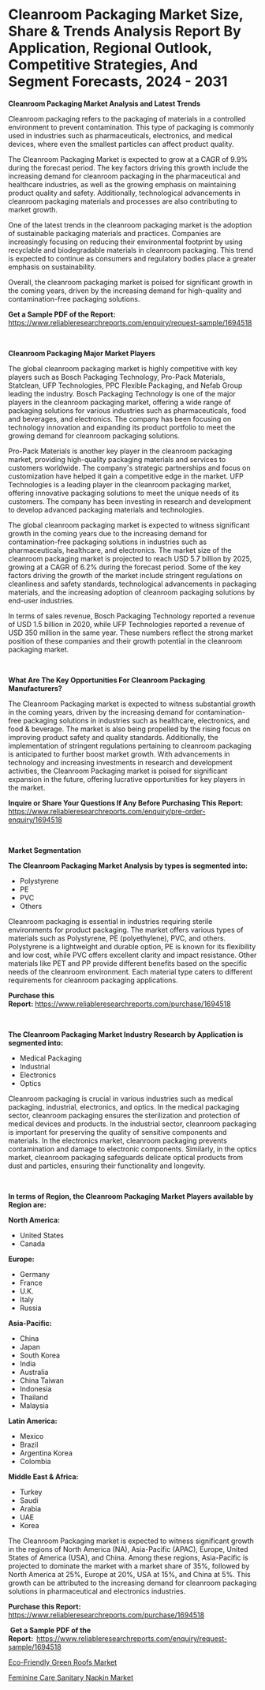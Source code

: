 <p><h1>Cleanroom Packaging Market Size, Share & Trends Analysis Report By Application, Regional Outlook, Competitive Strategies, And Segment Forecasts, 2024 - 2031</h1></p><p><strong>Cleanroom Packaging Market Analysis and Latest Trends</strong></p>
<p><p>Cleanroom packaging refers to the packaging of materials in a controlled environment to prevent contamination. This type of packaging is commonly used in industries such as pharmaceuticals, electronics, and medical devices, where even the smallest particles can affect product quality.</p><p>The Cleanroom Packaging Market is expected to grow at a CAGR of 9.9% during the forecast period. The key factors driving this growth include the increasing demand for cleanroom packaging in the pharmaceutical and healthcare industries, as well as the growing emphasis on maintaining product quality and safety. Additionally, technological advancements in cleanroom packaging materials and processes are also contributing to market growth.</p><p>One of the latest trends in the cleanroom packaging market is the adoption of sustainable packaging materials and practices. Companies are increasingly focusing on reducing their environmental footprint by using recyclable and biodegradable materials in cleanroom packaging. This trend is expected to continue as consumers and regulatory bodies place a greater emphasis on sustainability.</p><p>Overall, the cleanroom packaging market is poised for significant growth in the coming years, driven by the increasing demand for high-quality and contamination-free packaging solutions.</p></p>
<p><strong>Get a Sample PDF of the Report:&nbsp;</strong> <a href="https://www.reliableresearchreports.com/enquiry/request-sample/1694518">https://www.reliableresearchreports.com/enquiry/request-sample/1694518</a></p>
<p>&nbsp;</p>
<p><strong>Cleanroom Packaging Major Market Players</strong></p>
<p><p>The global cleanroom packaging market is highly competitive with key players such as Bosch Packaging Technology, Pro-Pack Materials, Statclean, UFP Technologies, PPC Flexible Packaging, and Nefab Group leading the industry. Bosch Packaging Technology is one of the major players in the cleanroom packaging market, offering a wide range of packaging solutions for various industries such as pharmaceuticals, food and beverages, and electronics. The company has been focusing on technology innovation and expanding its product portfolio to meet the growing demand for cleanroom packaging solutions.</p><p>Pro-Pack Materials is another key player in the cleanroom packaging market, providing high-quality packaging materials and services to customers worldwide. The company's strategic partnerships and focus on customization have helped it gain a competitive edge in the market. UFP Technologies is a leading player in the cleanroom packaging market, offering innovative packaging solutions to meet the unique needs of its customers. The company has been investing in research and development to develop advanced packaging materials and technologies.</p><p>The global cleanroom packaging market is expected to witness significant growth in the coming years due to the increasing demand for contamination-free packaging solutions in industries such as pharmaceuticals, healthcare, and electronics. The market size of the cleanroom packaging market is projected to reach USD 5.7 billion by 2025, growing at a CAGR of 6.2% during the forecast period. Some of the key factors driving the growth of the market include stringent regulations on cleanliness and safety standards, technological advancements in packaging materials, and the increasing adoption of cleanroom packaging solutions by end-user industries.</p><p>In terms of sales revenue, Bosch Packaging Technology reported a revenue of USD 1.5 billion in 2020, while UFP Technologies reported a revenue of USD 350 million in the same year. These numbers reflect the strong market position of these companies and their growth potential in the cleanroom packaging market.</p></p>
<p>&nbsp;</p>
<p><strong>What Are The Key Opportunities For Cleanroom Packaging Manufacturers?</strong></p>
<p><p>The Cleanroom Packaging market is expected to witness substantial growth in the coming years, driven by the increasing demand for contamination-free packaging solutions in industries such as healthcare, electronics, and food & beverage. The market is also being propelled by the rising focus on improving product safety and quality standards. Additionally, the implementation of stringent regulations pertaining to cleanroom packaging is anticipated to further boost market growth. With advancements in technology and increasing investments in research and development activities, the Cleanroom Packaging market is poised for significant expansion in the future, offering lucrative opportunities for key players in the market.</p></p>
<p><strong>Inquire or Share Your Questions If Any Before Purchasing This Report:</strong> <a href="https://www.reliableresearchreports.com/enquiry/pre-order-enquiry/1694518">https://www.reliableresearchreports.com/enquiry/pre-order-enquiry/1694518</a></p>
<p>&nbsp;</p>
<p><strong>Market Segmentation</strong></p>
<p><strong>The Cleanroom Packaging Market Analysis by types is segmented into:</strong></p>
<p><ul><li>Polystyrene</li><li>PE</li><li>PVC</li><li>Others</li></ul></p>
<p><p>Cleanroom packaging is essential in industries requiring sterile environments for product packaging. The market offers various types of materials such as Polystyrene, PE (polyethylene), PVC, and others. Polystyrene is a lightweight and durable option, PE is known for its flexibility and low cost, while PVC offers excellent clarity and impact resistance. Other materials like PET and PP provide different benefits based on the specific needs of the cleanroom environment. Each material type caters to different requirements for cleanroom packaging applications.</p></p>
<p><strong>Purchase this Report:&nbsp;</strong><a href="https://www.reliableresearchreports.com/purchase/1694518">https://www.reliableresearchreports.com/purchase/1694518</a></p>
<p>&nbsp;</p>
<p><strong>The Cleanroom Packaging Market Industry Research by Application is segmented into:</strong></p>
<p><ul><li>Medical Packaging</li><li>Industrial</li><li>Electronics</li><li>Optics</li></ul></p>
<p><p>Cleanroom packaging is crucial in various industries such as medical packaging, industrial, electronics, and optics. In the medical packaging sector, cleanroom packaging ensures the sterilization and protection of medical devices and products. In the industrial sector, cleanroom packaging is important for preserving the quality of sensitive components and materials. In the electronics market, cleanroom packaging prevents contamination and damage to electronic components. Similarly, in the optics market, cleanroom packaging safeguards delicate optical products from dust and particles, ensuring their functionality and longevity.</p></p>
<p>&nbsp;</p>
<p><strong>In terms of Region, the Cleanroom Packaging Market Players available by Region are:</strong></p>
<p>
    <p> <strong> North America: </strong>
        <ul>
            <li>United States</li>
            <li>Canada</li>
        </ul>
        </p> 
    <p> <strong> Europe: </strong>
        <ul>
            <li>Germany</li>
            <li>France</li>
            <li>U.K.</li>
            <li>Italy</li>
            <li>Russia</li>
        </ul>
        </p> 
    <p> <strong> Asia-Pacific: </strong>
        <ul>
            <li>China</li>
            <li>Japan</li>
            <li>South Korea</li>
            <li>India</li>
            <li>Australia</li>
            <li>China Taiwan</li>
            <li>Indonesia</li>
            <li>Thailand</li>
            <li>Malaysia</li>
        </ul>
        </p> 
    <p> <strong> Latin America: </strong>
        <ul>
            <li>Mexico</li>
            <li>Brazil</li>
            <li>Argentina Korea</li>
            <li>Colombia</li>
        </ul>
        </p> 
    <p> <strong> Middle East & Africa: </strong>
        <ul>
            <li>Turkey</li>
            <li>Saudi</li>
            <li>Arabia</li>
            <li>UAE</li>
            <li>Korea</li>
        </ul>
    </p>
    </p>
<p><p>The Cleanroom Packaging market is expected to witness significant growth in the regions of North America (NA), Asia-Pacific (APAC), Europe, United States of America (USA), and China. Among these regions, Asia-Pacific is projected to dominate the market with a market share of 35%, followed by North America at 25%, Europe at 20%, USA at 15%, and China at 5%. This growth can be attributed to the increasing demand for cleanroom packaging solutions in pharmaceutical and electronics industries.</p></p>
<p><strong>Purchase this Report: </strong><a href="https://www.reliableresearchreports.com/purchase/1694518">https://www.reliableresearchreports.com/purchase/1694518</a></p>
<p>&nbsp;<strong>Get a Sample PDF of the Report:&nbsp;&nbsp;</strong><a href="https://www.reliableresearchreports.com/enquiry/request-sample/1694518">https://www.reliableresearchreports.com/enquiry/request-sample/1694518</a></p>
<p><strong></strong></p>
<p><p><a href="https://gratis-rainforest-2ca.notion.site/Eco-Friendly-Green-Roofs-Market-Research-Report-Provides-thorough-Industry-Overview-which-offers-an-c95f786104e7476fb21089a3bad5288f">Eco-Friendly Green Roofs Market</a></p><p><a href="https://metal-farmhouse-e95.notion.site/Global-Feminine-Care-Sanitary-Napkin-Market-by-Types-Applications-and-Major-Players-with-Regional-6b8807e88dc6432a8f558c9a43a39d1b">Feminine Care Sanitary Napkin Market</a></p></p>